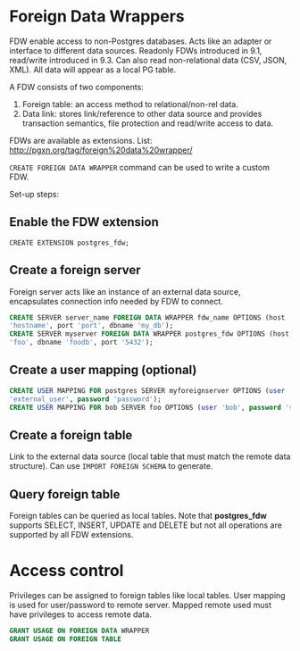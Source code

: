 # Foreign Data Wrappers

FDW enable access to non-Postgres databases. Acts like an adapter or
interface to different data sources. Readonly FDWs introduced in 9.1, read/write
introduced in 9.3. Can also read non-relational data (CSV, JSON, XML).
All data will appear as a local PG table.

A FDW consists of two components:

1. Foreign table: an access method to relational/non-rel data.
2. Data link: stores link/reference to other data source and provides
   transaction semantics, file protection and read/write access to data.

FDWs are available as extensions. List: http://pgxn.org/tag/foreign%20data%20wrapper/

``CREATE FOREIGN DATA WRAPPER`` command can be used to write a custom FDW.

Set-up steps:

## Enable the FDW extension

``CREATE EXTENSION postgres_fdw;``

## Create a foreign server

Foreign server acts like an instance of an external data source,
encapsulates connection info needed by FDW to connect.

```sql
CREATE SERVER server_name FOREIGN DATA WRAPPER fdw_name OPTIONS (host
'hostname', port 'port', dbname 'my_db');
CREATE SERVER myserver FOREIGN DATA WRAPPER postgres_fdw OPTIONS (host
'foo', dbname 'foodb', port '5432');
```

## Create a user mapping (optional)

```sql
CREATE USER MAPPING FOR postgres SERVER myforeignserver OPTIONS (user
'external_user', password 'password');
CREATE USER MAPPING FOR bob SERVER foo OPTIONS (user 'bob', password 'secret');
```

## Create a foreign table

Link to the external data source (local table that must match the remote
data structure). Can use ``IMPORT FOREIGN SCHEMA`` to generate.

## Query foreign table

Foreign tables can be queried as local tables. Note that **postgres_fdw**
supports SELECT, INSERT, UPDATE and DELETE but not all operations are
supported by all FDW extensions.

# Access control

Privileges can be assigned to foreign tables like local tables. User
mapping is used for user/password to remote server. Mapped remote used
must have privileges to access remote data.

```sql
GRANT USAGE ON FOREIGN DATA WRAPPER
GRANT USAGE ON FOREIGN TABLE
```
